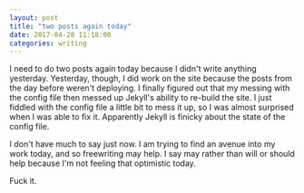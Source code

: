 ```yaml
---
layout: post
title: "two posts again today"
date: 2017-04-28 11:18:00
categories: writing
---
```

I need to do two posts again today because I didn't write anything yesterday. Yesterday, though, I did work on the site because the posts from the day before weren't deploying. I finally figured out that my messing with the config file then messed up Jekyll's ability to re-build the site. I just fiddled with the config file a little bit to mess it up, so I was almost surprised when I was able to fix it. Apparently Jekyll is finicky about the state of the config file.

I don't have much to say just now. I am trying to find an avenue into my work today, and so freewriting may help. I say may rather than will or should help because I'm not feeling that optimistic today.

Fuck it.